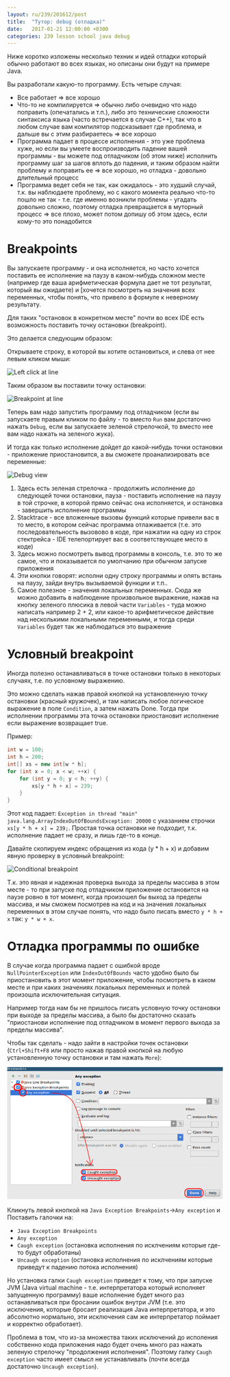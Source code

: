 ```yaml
---
layout: ru/239/201612/post
title:  "Тутор: debug (отладка)"
date:   2017-01-21 12:00:00 +0300
categories: 239 lesson school java debug
---
```


Ниже коротко изложены несколько техник и идей отладки который обычно работают во всех языках, но описаны они будут на примере Java.

Вы разработали какую-то программу. Есть четыре случая:

 - Все работает => все хорошо
 - Что-то не компилируется => обычно либо очевидно что надо поправить (опечатались и т.п.), либо это технические сложности синтаксиса языка (часто встречается в случае C++), так что в любом случае вам компилятор подсказывает где проблема, и дальше вы с этим разбираетесь => все хорошо
 - Программа падает в процессе исполнения - это уже проблема хуже, но если вы умеете воспроизводить падение вашей программы - вы можете под отладчиком (об этом ниже) исполнить программу шаг за шагов вплоть до падения, и таким образом найти проблему и поправить ее => все хорошо, но отладка - довольно длительный процесс
 - Программа ведет себя не так, как ожидалось - это худший случай, т.к. вы наблюдаете проблему, но с какого момента реально что-то пошло не так - т.е. где именно возникли проблемы - угадать довольно сложно, поэтому отладка превращается в муторный процесс => все плохо, может потом допишу об этом здесь, если кому-то это понадобится

Breakpoints
===========

Вы запускаете программу - и она исполняется, но часто хочется поставить ее исполнение на паузу в каком-нибудь сложном месте (например где ваша арифметическая формула дает не тот результат, который вы ожидаете) и [хочется посмотреть на значения всех переменных, чтобы понять, что привело в формуле к неверному результату.

Для таких "остановок в конкретном месте" почти во всех IDE есть возможность поставить точку остановки (breakpoint).

Это делается следующим образом:
 
Открываете строку, в которой вы хотите остановиться, и слева от нее левым кликом мыши:

![Left click at line](/static/debug/screen_breakpoints_before.png)

Таким образом вы поставили точку остановки:

![Breakpoint at line](/static/debug/screen_breakpoints_after.png)

Теперь вам надо запустить программу под отладчиком (если вы запускаете правым кликом по файлу - то вместо ```Run``` вам достаточно нажать ```Debug```, если вы запускаете зеленой стрелочкой, то вместо нее вам надо нажать на зеленого жука).

И тогда как только исполнение дойдет до какой-нибудь точки остановки - приложение приостановится, а вы сможете проанализировать все переменные:

![Debug view](/static/debug/screen_debug_view.png)

1. Здесь есть зеленая стрелочка - продолжить исполнение до следующей точки остановки, пауза - поставить исполнение на паузу в той строчке, в которой прямо сейчас она исполняется, и остановка - завершить исполнение программы
2. Stacktrace - все вложенные вызовы функций которые привели вас в то место, в котором сейчас программа отлаживается (т.е. это последовательность вызовово в коде, при нажатии на одну из строк стектрейса - IDE телепортирует вас в соответствующее место в коде)
3. Здесь можно посмотреть вывод программы в консоль, т.е. это то же самое, что и показывается по умолчанию при обычном запуске приложения
4. Эти кнопки говорят: исполни одну строку программы и опять встань на паузу, зайди внутрь вызываемой функции и т.п..
5. Самое полезное - значения локальных переменных. Сюда же можно добавить в наблюдение произвольное выражение, нажав на кнопку зеленого плюсика в левой части ```Variables``` - туда можно написать например 2 + 2, или какое-то арифметическое действие над несколькими локальными переменными, и тогда среди ```Variables``` будет так же наблюдаться это выражение 

Условный breakpoint
===================

Иногда полезно останавливаться в точке остановки только в некоторых случаях, т.е. по условному выражению.
 
Это можно сделать нажав правой кнопкой на установленную точку остановки (красный кружочек), и там написать любое логическое выражение в поле ```Condition```, а затем нажать Done. Тогда при исполнении программы эта точка остановки приостановит исполнение если выражение возвращает true.
 
Пример:

```java
int w = 100;
int h = 200;
int[] xs = new int[w * h];
for (int x = 0; x < w; ++x) {
    for (int y = 0; y < h; ++y) {
        xs[y * h + x] = 239;
    }
}
```

Этот код падает: ```Exception in thread "main" java.lang.ArrayIndexOutOfBoundsException: 20000``` с указанием строчки ```xs[y * h + x] = 239;```. Простая точка остановки не подходит, т.к. исполнение падает не сразу, и лишь где-то в конце.

Давайте скопируем индекс обращения из кода (y * h + x) и добавим явную проверку в условный breakpoint:

![Conditional breakpoint](/static/debug/screen_conditional_breakpoint.png)

Т.к. это явная и надежная проверка выхода за пределы массива в этом месте - то при запуске под отладчиком приложение остановится на паузе ровно в тот момент, когда произошел бы выход за пределы массива, и мы сможем посмотрев на код и на значения локальных переменных в этом случае понять, что надо было писать вместо ```y * h + x``` так: ```y * w + x```.

Отладка программы по ошибке
===========================

В случае когда программа падает с ошибкой вроде ```NullPointerException``` или ```IndexOutOfBounds``` часто удобно было бы приостановить в этот момент приложение,
 чтобы посмотреть в каком месте и при каких значениях локальных переменных и полей произошла исключительная ситуация.

Например тогда нам бы не пришлось писать условную точку остановки при выходе за пределы массива, а было бы достаточно сказать "приостанови исполнение под отладчиком в момент первого выхода за пределы массива".

Чтобы так сделать - надо зайти в настройки точек остановки (```Ctrl+Shift+F8``` или просто нажав правой кнопкой на любую установленную точку остановки и там нажать ```More```):

![Breakpoints on any exception](/static/debug/screen_breakpoints_exception.png)

Кликнуть левой кнопкой на ```Java Exception Breakpoints```->```Any exception``` и Поставить галочки на:

 - ```Java Exception Breakpoints```
 - ```Any exception```
 - ```Caugh exception``` (остановка исполнения по исклчениям которые где-то будут обработаны)
 - ```Uncaugh exception``` (остановка исполнения по исклчениям которые приведут к падению потока исполнения)
 
Но установка галки ```Caugh exception``` приведет к тому, что при запуске JVM (Java virtual machine - т.е. интерпретатора который исполняет запущенную программу) ваше исполнение будет много раз останавливаться при бросании ошибок внутри JVM (т.е. это исключения, которые бросает реализация Java интерпретатора, и это абсолютно нормально, эти исключения сам же интерпретатор поймает и корректно обработает).

Проблема в том, что из-за множества таких исключений до исполения собственно кода приложения надо будет очень много раз нажать зеленую стрелочку "продолжения исполнения". Поэтому галку ```Caugh exception``` часто имеет смысл не устанавливать (почти всегда достаточно ```Uncaugh exception```).
 






